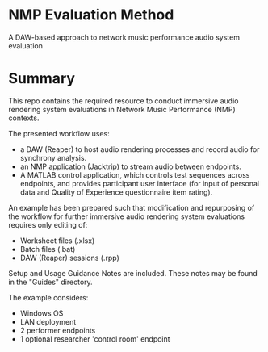 # NMP Evaluation Method

A DAW-based approach to network music performance audio system evaluation

# Summary

This repo contains the required resource to conduct immersive audio rendering system evaluations in Network Music Performance (NMP) contexts.

The presented workflow uses:

- a DAW (Reaper) to host audio rendering processes and record audio for synchrony analysis.
- an NMP application (Jacktrip) to stream audio between endpoints.
- A MATLAB control application, which controls test sequences across endpoints, and provides participant user interface (for input of personal data and Quality of Experience questionnaire item rating).

An example has been prepared such that modification and repurposing of the workflow for further immersive audio rendering system evaluations requires only editing of:

- Worksheet files (.xlsx)
- Batch files (.bat)
- DAW (Reaper) sessions (.rpp)

Setup and Usage Guidance Notes are included.
These notes may be found in the "Guides" directory.

The example considers:

- Windows OS
- LAN deployment
- 2 performer endpoints
- 1 optional researcher 'control room' endpoint
